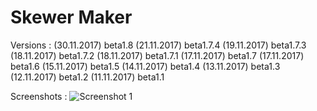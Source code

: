 # Skewer Maker
Versions :
(30.11.2017) beta1.8
(21.11.2017) beta1.7.4
(19.11.2017) beta1.7.3
(18.11.2017) beta1.7.2
(18.11.2017) beta1.7.1
(17.11.2017) beta1.7
(17.11.2017) beta1.6
(15.11.2017) beta1.5
(14.11.2017) beta1.4
(13.11.2017) beta1.3
(12.11.2017) beta1.2
(11.11.2017) beta1.1

Screenshots :
![Screenshot 1](https://github.com/ManuStrozor/Skewer-Maker/tree/master/screenshots/30.11.2017.png?raw=true)
